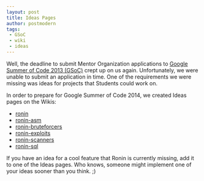 ```yaml
---
layout: post
title: Ideas Pages
author: postmodern
tags:
 - GSoC
 - wiki
 - ideas
---
```


Well, the deadline to submit Mentor Organization applications to [Google Summer
of Code 2013 (GSoC)][GSoC] crept up on us again. Unfortunately, we were unable
to submit an application in time. One of the requirements we were missing was
ideas for projects that Students could work on.

In order to prepare for Google Summer of Code 2014, we created Ideas pages on
the Wikis:

* [ronin](https://github.com/ronin-ruby/ronin/wiki/Ideas)
* [ronin-asm](https://github.com/ronin-ruby/ronin-asm/wiki/Ideas)
* [ronin-bruteforcers](https://github.com/ronin-ruby/ronin-bruteforcers/wiki/Ideas)
* [ronin-exploits](https://github.com/ronin-ruby/ronin-exploits/wiki/Ideas)
* [ronin-scanners](https://github.com/ronin-ruby/ronin-scanners/wiki/Ideas)
* [ronin-sql](https://github.com/ronin-ruby/ronin-sql/wiki/Ideas)

If you have an idea for a cool feature that Ronin is currently missing,
add it to one of the Ideas pages. Who knows, someone might implement one of
your ideas sooner than you think. ;)

[GSoC]: http://www.google-melange.com/gsoc/homepage/google/gsoc2013
